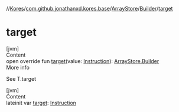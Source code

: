 //[Kores](../../../index.md)/[com.github.jonathanxd.kores.base](../../index.md)/[ArrayStore](../index.md)/[Builder](index.md)/[target](target.md)



# target  
[jvm]  
Content  
open override fun [target](target.md)(value: [Instruction](../../../com.github.jonathanxd.kores/-instruction/index.md)): [ArrayStore.Builder](index.md)  
More info  


See T.target

  


[jvm]  
Content  
lateinit var [target](target.md): [Instruction](../../../com.github.jonathanxd.kores/-instruction/index.md)  



